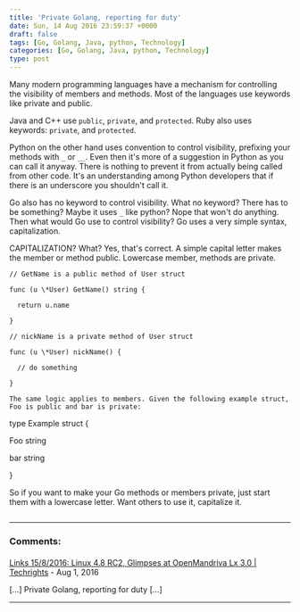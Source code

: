 ```yaml
---
title: 'Private Golang, reporting for duty'
date: Sun, 14 Aug 2016 23:59:37 +0000
draft: false
tags: [Go, Golang, Java, python, Technology]
categories: [Go, Golang, Java, python, Technology]
type: post
---
```


Many modern programming languages have a mechanism for controlling the visibility of members and methods. Most of the languages use keywords like private and public.

Java and C++ use `public`, `private`, and `protected`. Ruby also uses keywords: `private`, and `protected`.

Python on the other hand uses convention to control visibility, prefixing your methods with `_` or `__`. Even then it's more of a suggestion in Python as you can call it anyway. There is nothing to prevent it from actually being called from other code. It's an understanding among Python developers that if there is an underscore you shouldn't call it.

Go also has no keyword to control visibility. What no keyword? There has to be something? Maybe it uses `_` like python? Nope that won't do anything. Then what would Go use to control visibility? Go uses a very simple syntax, capitalization.

CAPITALIZATION? What? Yes, that's correct. A simple capital letter makes the member or method public. Lowercase member, methods are private.

```
// GetName is a public method of User struct

func (u \*User) GetName() string {

  return u.name

}

// nickName is a private method of User struct

func (u \*User) nickName() {

  // do something

}

The same logic applies to members. Given the following example struct, Foo is public and bar is private:

```
type Example struct {

  Foo string

  bar string

}

So if you want to make your Go methods or members private, just start them with a lowercase letter. Want others to use it, capitalize it.


```
```
---
### Comments:
#### 
[Links 15/8/2016: Linux 4.8 RC2, Glimpses at OpenMandriva Lx 3.0 | Techrights](http://techrights.org/2016/08/15/glimpses-at-openmandriva-lx-3-0/ "") - <time datetime="2016-08-15 19:59:51">Aug 1, 2016</time>

\[…\] Private Golang, reporting for duty \[…\]
<hr />
